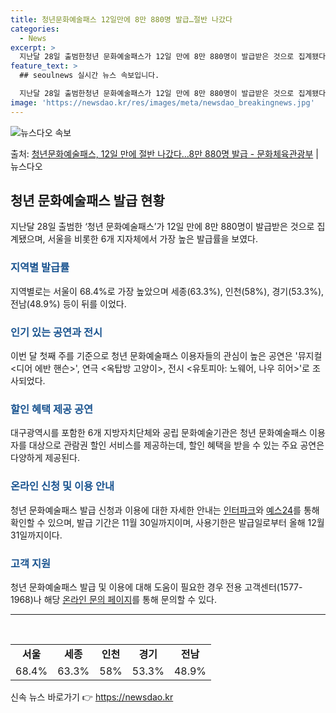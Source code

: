 ```yaml
---
title: 청년문화예술패스 12일만에 8만 880명 발급…절반 나갔다
categories:
  - News
excerpt: >
  지난달 28일 출범한청년 문화예술패스가 12일 만에 8만 880명이 발급받은 것으로 집계됐다. 이는 올해 지…
feature_text: >
  ## seoulnews 실시간 뉴스 속보입니다.

  지난달 28일 출범한청년 문화예술패스가 12일 만에 8만 880명이 발급받은 것으로 집계됐다. 이는 올해 지…
image: 'https://newsdao.kr/res/images/meta/newsdao_breakingnews.jpg'
---
```


![뉴스다오 속보](https://newsdao.kr/res/images/meta/newsdao_breakingnews.jpg)

<p>출처: <a href="https://newsdao.kr/3572" rel="dofollow">청년문화예술패스, 12일 만에 절반 나갔다…8만 880명 발급 - 문화체육관광부</a> | 뉴스다오</p>

<h2 data-ke-size="size26">청년 문화예술패스 발급 현황</h2>
<p data-ke-size="size16">지난달 28일 출범한 ‘청년 문화예술패스’가 12일 만에 8만 880명이 발급받은 것으로 집계됐으며, 서울을 비롯한 6개 지자체에서 가장 높은 발급률을 보였다.</p>

<h3><b><span style="color: #1a5490;">지역별 발급률</span></b></h3>
<p data-ke-size="size16">지역별로는 서울이 68.4%로 가장 높았으며 세종(63.3%), 인천(58%), 경기(53.3%), 전남(48.9%) 등이 뒤를 이었다.</p>

<h3><b><span style="color: #1a5490;">인기 있는 공연과 전시</span></b></h3>
<p data-ke-size="size16">이번 달 첫째 주를 기준으로 청년 문화예술패스 이용자들의 관심이 높은 공연은 '뮤지컬 <디어 에반 핸슨>', 연극 <옥탑방 고양이>, 전시 <유토피아: 노웨어, 나우 히어>'로 조사되었다.</p>

<h3><b><span style="color: #1a5490;">할인 혜택 제공 공연</span></b></h3>
<p data-ke-size="size16">대구광역시를 포함한 6개 지방자치단체와 공립 문화예술기관은 청년 문화예술패스 이용자를 대상으로 관람권 할인 서비스를 제공하는데, 할인 혜택을 받을 수 있는 주요 공연은 다양하게 제공된다.</p>

<h3><b><span style="color: #1a5490;">온라인 신청 및 이용 안내</span></b></h3>
<p data-ke-size="size16">청년 문화예술패스 발급 신청과 이용에 대한 자세한 안내는 <a href="https://events.interpark.com/exhibition?exhibitionCode=240305008">인터파크</a>와 <a href="http://ticket.yes24.com/pages/events/HotEvent/PromotionInfo.aspx?id=3570&Gcode=009_217_001#">예스24</a>를 통해 확인할 수 있으며, 발급 기간은 11월 30일까지이며, 사용기한은 발급일로부터 올해 12월 31일까지이다.</p>

<h3><b><span style="color: #1a5490;">고객 지원</span></b></h3>
<p data-ke-size="size16">청년 문화예술패스 발급 및 이용에 대해 도움이 필요한 경우 전용 고객센터(1577-1968)나 해당 <a href="https://litt.ly/24culturepass">온라인 문의 페이지</a>를 통해 문의할 수 있다.</p>

<hr data-ke-size="size16">
<p data-ke-size="size16">&nbsp;</p>

<table>
   <tbody>
      <tr>
         <td style="text-align: center; height: 17px;"><b>서울</b></td>
         <td style="text-align: center; height: 17px;"><b>세종</b></td>
         <td style="text-align: center; height: 17px;"><b>인천</b></td>
         <td style="text-align: center; height: 17px;"><b>경기</b></td>
         <td style="text-align: center; height: 17px;"><b>전남</b></td>
      </tr>
      <tr>
         <td style="text-align: center; height: 17px;">68.4%</td>
         <td style="text-align: center; height: 17px;">63.3%</td>
         <td style="text-align: center; height: 17px;">58%</td>
         <td style="text-align: center; height: 17px;">53.3%</td>
         <td style="text-align: center; height: 17px;">48.9%</td>
      </tr>
   </tbody>
</table> 

신속 뉴스 바로가기 👉 <a href="https://newsdao.kr" rel="dofollow">https://newsdao.kr</a>


